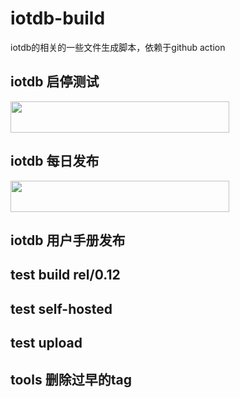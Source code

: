 # iotdb-build  
iotdb的相关的一些文件生成脚本，依赖于github action
<!--
![daily-build](https://github.com/xiaoyekanren/iotdb-daily-build/actions/workflows/.github/workflows/main.yml/badge.svg)  
![check-status](https://github.com/xiaoyekanren/iotdb-daily-build/actions/workflows/.github/workflows/workflow-check-start_stop.yml/badge.svg)  
-->

## iotdb 启停测试
<img src="https://github.com/xiaoyekanren/iotdb-daily-build/actions/workflows/.github/workflows/workflow-check-start_stop.yml/badge.svg" width = "350" height = "50" />  

## iotdb 每日发布
<img src="https://github.com/xiaoyekanren/iotdb-daily-build/actions/workflows/.github/workflows/main.yml/badge.svg" width = "350" height = "50" />  

## iotdb 用户手册发布
## test build rel/0.12
## test self-hosted
## test upload
## tools 删除过早的tag